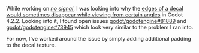 While working on _[no signal](../notes/no-signal.md)_, I was looking into why the [edges of a decal would sometimes disappear while viewing from certain angles](../notes/godot-decal-disappear-near-edges.md) in Godot 4.2.2. Looking into it, I found open issues [godot/godotengine#81889](https://github.com/godotengine/godot/issues/81889) and [godot/godotengine#73945](https://github.com/godotengine/godot/issues/73945) which look very similar to the problem I ran into.

For now, I've worked around the issue by simply adding additional padding to the decal texture.
